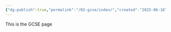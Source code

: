 ```yaml
---
{"dg-publish":true,"permalink":"/02-gcse/index/","created":"2025-06-16T05:52:56.164+03:00","updated":"2025-06-16T06:06:42.600+03:00"}
---
```


This is the GCSE page
